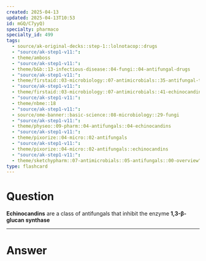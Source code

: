 ```yaml
---
created: 2025-04-13
updated: 2025-04-13T10:53
id: mGQ/C7yyQ)
specialty: pharmaco
specialty_id: 499
tags:
  - source/ak-original-decks::step-1::lolnotacop::drugs
  - "source/ak-step1-v11:": 
  - theme/amboss
  - "source/ak-step1-v11:": 
  - theme/b&b::13-infectious-disease::04-fungi::04-antifungal-drugs
  - "source/ak-step1-v11:": 
  - theme/firstaid::03-microbiology::07-antimicrobials::35-antifungal-therapy
  - "source/ak-step1-v11:": 
  - theme/firstaid::03-microbiology::07-antimicrobials::41-echinocandins
  - "source/ak-step1-v11:": 
  - theme/nbme::18
  - "source/ak-step1-v11:": 
  - source/ome-banner::basic-science::08-microbiology::29-fungi
  - "source/ak-step1-v11:": 
  - theme/physeo::09-pharm::04-antifungals::04-echinocandins
  - "source/ak-step1-v11:": 
  - theme/pixorize::04-micro::02-antifungals
  - "source/ak-step1-v11:": 
  - theme/pixorize::04-micro::02-antifungals::echinocandins
  - "source/ak-step1-v11:": 
  - theme/sketchypharm::07-antimicrobials::05-antifungals::00-overview"
type: flashcard
---
```


# Question
**Echinocandins** are a class of antifungals that inhibit the enzyme **1,3-β-glucan synthase**

---

# Answer
